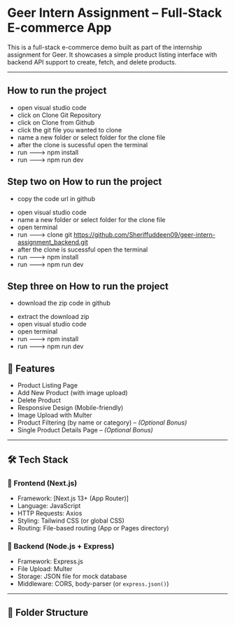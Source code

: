 # Geer Intern Assignment – Full-Stack E-commerce App

This is a full-stack e-commerce demo built as part of the internship assignment for Geer. It showcases a simple product listing interface with backend API support to create, fetch, and delete products.

---

## How to run the project

- open visual studio code 
- click on Clone Git Repository
- click on Clone from Github
- click the git file you wanted to clone
- name a new folder or select folder for the clone file
- after the clone is sucessful open the terminal
- run ---> npm install
- run ---> npm run dev

## Step two on How to run the project

* copy the code url in github
- open visual studio code 
- name a new folder or select folder for the clone file
- open terminal 
- run ---> clone git https://github.com/Sheriffuddeen09/geer-intern-assignment_backend.git
- after the clone is sucessful open the terminal
- run ---> npm install
- run ---> npm run dev

## Step three on How to run the project

* download the zip code in github
- extract the download zip
- open visual studio code 
- open terminal 
- run ---> npm install
- run ---> npm run dev

## 🚀 Features

- Product Listing Page
- Add New Product (with image upload)
- Delete Product
- Responsive Design (Mobile-friendly)
- Image Upload with Multer
- Product Filtering (by name or category) – *(Optional Bonus)*
- Single Product Details Page – *(Optional Bonus)*

---

## 🛠 Tech Stack

### 🔹 Frontend (Next.js)
- Framework: [Next.js 13+ (App Router)]
- Language: JavaScript
- HTTP Requests: Axios
- Styling: Tailwind CSS (or global CSS)
- Routing: File-based routing (App or Pages directory)

### 🔹 Backend (Node.js + Express)
- Framework: Express.js
- File Upload: Multer
- Storage: JSON file for mock database
- Middleware: CORS, body-parser (or `express.json()`)

---

## 📁 Folder Structure

